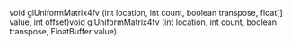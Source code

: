 void glUniformMatrix4fv (int location, int count, boolean transpose, float[] value, int offset)void glUniformMatrix4fv (int location, int count, boolean transpose, FloatBuffer value)